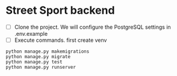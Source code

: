 # Street Sport backend

- [ ] Clone the project. We will configure the PostgreSQL settings in .env.example
- [ ] Execute commands. first create venv

```
python manage.py makemigrations
python manage.py migrate
python manage.py test
python manage.py runserver
```
